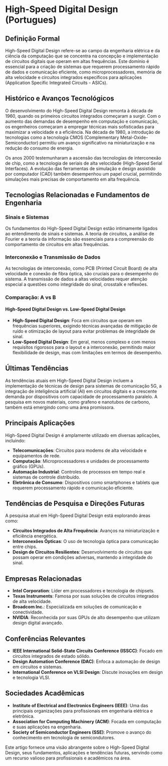 # High-Speed Digital Design (Portugues)

## Definição Formal

High-Speed Digital Design refere-se ao campo da engenharia elétrica e da ciência da computação que se concentra na concepção e implementação de circuitos digitais que operam em altas frequências. Este domínio é essencial para a criação de sistemas que requerem processamento rápido de dados e comunicação eficiente, como microprocessadores, memória de alta velocidade e circuitos integrados específicos para aplicações (Application Specific Integrated Circuits - ASICs).

## Histórico e Avanços Tecnológicos

O desenvolvimento do High-Speed Digital Design remonta à década de 1960, quando os primeiros circuitos integrados começaram a surgir. Com o aumento das demandas de desempenho em computação e comunicação, os engenheiros começaram a empregar técnicas mais sofisticadas para maximizar a velocidade e a eficiência. Na década de 1980, a introdução de tecnologias como a tecnologia CMOS (Complementary Metal-Oxide-Semiconductor) permitiu um avanço significativo na miniaturização e na redução do consumo de energia.

Os anos 2000 testemunharam a ascensão das tecnologias de interconexão de chip, como a tecnologia de seriais de alta velocidade (High-Speed Serial Interfaces). A evolução das ferramentas de simulação e design assistido por computador (CAD) também desempenhou um papel crucial, permitindo simulações mais precisas de comportamento em alta frequência.

## Tecnologias Relacionadas e Fundamentos de Engenharia

### Sinais e Sistemas

Os fundamentos do High-Speed Digital Design estão intimamente ligados ao entendimento de sinais e sistemas. A teoria de circuitos, a análise de Fourier e a teoria da informação são essenciais para a compreensão do comportamento de circuitos em altas frequências.

### Interconexão e Transmissão de Dados

As tecnologias de interconexão, como PCB (Printed Circuit Board) de alta velocidade e conexão de fibra óptica, são cruciais para o desempenho do sistema. A transmissão de dados a altas velocidades requer atenção especial a questões como integridade do sinal, crosstalk e reflexões.

### Comparação: A vs B

#### High-Speed Digital Design vs. Low-Speed Digital Design

- **High-Speed Digital Design**: Foca em circuitos que operam em frequências superiores, exigindo técnicas avançadas de mitigação de ruído e otimização de layout para evitar problemas de integridade de sinal.
- **Low-Speed Digital Design**: Em geral, menos complexo e com menos requisitos rigorosos para o layout e a interconexão, permitindo maior flexibilidade de design, mas com limitações em termos de desempenho.

## Últimas Tendências

As tendências atuais em High-Speed Digital Design incluem a implementação de técnicas de design para sistemas de comunicação 5G, a integração de inteligência artificial (AI) em circuitos digitais e a crescente demanda por dispositivos com capacidade de processamento paralelo. A pesquisa em novos materiais, como grafeno e nanotubos de carbono, também está emergindo como uma área promissora.

## Principais Aplicações

High-Speed Digital Design é amplamente utilizado em diversas aplicações, incluindo:

- **Telecomunicações**: Circuitos para modems de alta velocidade e equipamentos de rede.
- **Computação**: Microprocessadores e unidades de processamento gráfico (GPUs).
- **Automação Industrial**: Controles de processos em tempo real e sistemas de controle distribuído.
- **Eletrônica de Consumo**: Dispositivos como smartphones e tablets que requerem processamento rápido e comunicação eficiente.

## Tendências de Pesquisa e Direções Futuras

A pesquisa atual em High-Speed Digital Design está explorando áreas como:

- **Circuitos Integrados de Alta Frequência**: Avanços na miniaturização e eficiência energética.
- **Interconexões Ópticas**: O uso de tecnologia óptica para comunicação entre chips.
- **Design de Circuitos Resilientes**: Desenvolvimento de circuitos que possam operar em condições adversas, mantendo a integridade do sinal.

## Empresas Relacionadas

- **Intel Corporation**: Líder em processadores e tecnologia de chipsets.
- **Texas Instruments**: Famosa por suas soluções de circuitos integrados de alta velocidade.
- **Broadcom Inc.**: Especializada em soluções de comunicação e conectividade.
- **NVIDIA**: Reconhecida por suas GPUs de alto desempenho que utilizam design digital avançado.

## Conferências Relevantes

- **IEEE International Solid-State Circuits Conference (ISSCC)**: Focado em circuitos integrados de estado sólido.
- **Design Automation Conference (DAC)**: Enfoca a automação de design em circuitos e sistemas.
- **International Conference on VLSI Design**: Discute inovações em design e tecnologia VLSI.

## Sociedades Acadêmicas

- **Institute of Electrical and Electronics Engineers (IEEE)**: Uma das principais organizações para profissionais em engenharia elétrica e eletrônica.
- **Association for Computing Machinery (ACM)**: Focada em computação e suas aplicações na engenharia.
- **Society of Semiconductor Engineers (SSE)**: Promove o avanço do conhecimento em tecnologia de semicondutores.

Este artigo fornece uma visão abrangente sobre o High-Speed Digital Design, seus fundamentos, aplicações e tendências futuras, servindo como um recurso valioso para profissionais e acadêmicos na área.